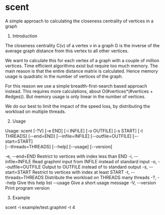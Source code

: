# scent
A simple approach to calculating the closeness centrality of vertices in a graph


1. Introduction

The closeness centrality C(v) of a vertex v in a graph G is the inverse of the average graph distance from this vertex to all other vertices.

We want to calculate this for each vertex of a graph with a couple of million vertices. Time efficient algorithms exist but require too much memory. The main reason is that the entire distance matrix is calculated. Hence memory usage is quadratic in the number of vertices of the graph.

For this reason we use a simple breadth-first-search based approach instead. This requires more calculations, about O(#vertices*(#vertices + #edges)). But memory usage is only linear in the number of vertices.

We do our best to limit the impact of the speed loss, by distributing the workload on multiple threads.


2. Usage

Usage: 
            scent [-?V] [-e END] [-i INFILE] [-o OUTFILE] [-s START] [-t THREADS]
            [--end=END] [--infile=INFILE] [--outfile=OUTFILE] [--start=START]            
            [--threads=THREADS] [--help] [--usage] [--version]

  -e, --end=END              Restrict to vertices with index less than END
  -i, --infile=INFILE        Read graphml input from INFILE instead of standard
                             input
  -o, --outfile=OUTFILE      Output to OUTFILE instead of to standard output
  -s, --start=START          Restrict to vertices with index at least START
  -t, --threads=THREADS      Distribute the workload on THREADS many threads
  -?, --help                 Give this help list
  --usage                Give a short usage message
  -V, --version              Print program version
  
  


3. Example

scent -i example/test.graphml -t 4
